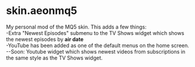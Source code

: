 skin.aeonmq5
============

My personal mod of the MQ5 skin.  This adds a few things:<br/>
-Extra "Newest Episodes" submenu to the TV Shows widget which shows the newest episodes by <b>air date</b><br/>
-YouTube has been added as one of the default menus on the home screen.<br/>
--Soon: Youtube widget which shows newest videos from subscriptions in the same style as the TV Shows widget.<br/>
